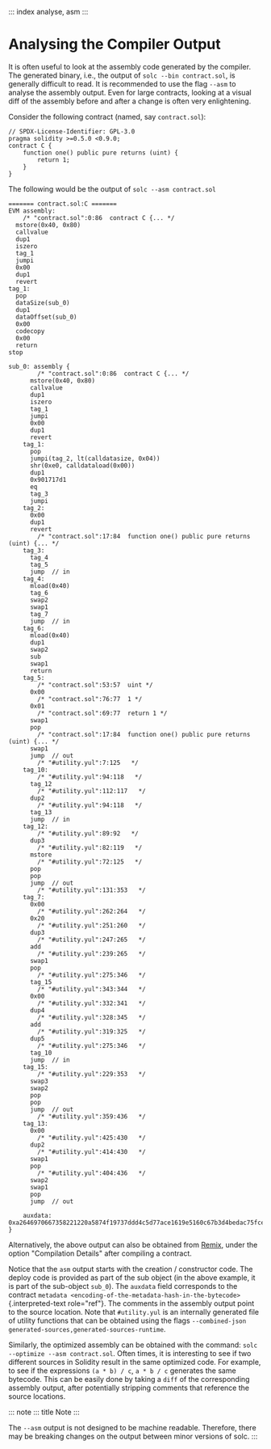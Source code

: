 ::: index
analyse, asm
:::

# Analysing the Compiler Output

It is often useful to look at the assembly code generated by the
compiler. The generated binary, i.e., the output of
`solc --bin contract.sol`, is generally difficult to read. It is
recommended to use the flag `--asm` to analyse the assembly output. Even
for large contracts, looking at a visual diff of the assembly before and
after a change is often very enlightening.

Consider the following contract (named, say `contract.sol`):

``` Solidity
// SPDX-License-Identifier: GPL-3.0
pragma solidity >=0.5.0 <0.9.0;
contract C {
    function one() public pure returns (uint) {
        return 1;
    }
}
```

The following would be the output of `solc --asm contract.sol`

``` none
======= contract.sol:C =======
EVM assembly:
    /* "contract.sol":0:86  contract C {... */
  mstore(0x40, 0x80)
  callvalue
  dup1
  iszero
  tag_1
  jumpi
  0x00
  dup1
  revert
tag_1:
  pop
  dataSize(sub_0)
  dup1
  dataOffset(sub_0)
  0x00
  codecopy
  0x00
  return
stop

sub_0: assembly {
        /* "contract.sol":0:86  contract C {... */
      mstore(0x40, 0x80)
      callvalue
      dup1
      iszero
      tag_1
      jumpi
      0x00
      dup1
      revert
    tag_1:
      pop
      jumpi(tag_2, lt(calldatasize, 0x04))
      shr(0xe0, calldataload(0x00))
      dup1
      0x901717d1
      eq
      tag_3
      jumpi
    tag_2:
      0x00
      dup1
      revert
        /* "contract.sol":17:84  function one() public pure returns (uint) {... */
    tag_3:
      tag_4
      tag_5
      jump  // in
    tag_4:
      mload(0x40)
      tag_6
      swap2
      swap1
      tag_7
      jump  // in
    tag_6:
      mload(0x40)
      dup1
      swap2
      sub
      swap1
      return
    tag_5:
        /* "contract.sol":53:57  uint */
      0x00
        /* "contract.sol":76:77  1 */
      0x01
        /* "contract.sol":69:77  return 1 */
      swap1
      pop
        /* "contract.sol":17:84  function one() public pure returns (uint) {... */
      swap1
      jump  // out
        /* "#utility.yul":7:125   */
    tag_10:
        /* "#utility.yul":94:118   */
      tag_12
        /* "#utility.yul":112:117   */
      dup2
        /* "#utility.yul":94:118   */
      tag_13
      jump  // in
    tag_12:
        /* "#utility.yul":89:92   */
      dup3
        /* "#utility.yul":82:119   */
      mstore
        /* "#utility.yul":72:125   */
      pop
      pop
      jump  // out
        /* "#utility.yul":131:353   */
    tag_7:
      0x00
        /* "#utility.yul":262:264   */
      0x20
        /* "#utility.yul":251:260   */
      dup3
        /* "#utility.yul":247:265   */
      add
        /* "#utility.yul":239:265   */
      swap1
      pop
        /* "#utility.yul":275:346   */
      tag_15
        /* "#utility.yul":343:344   */
      0x00
        /* "#utility.yul":332:341   */
      dup4
        /* "#utility.yul":328:345   */
      add
        /* "#utility.yul":319:325   */
      dup5
        /* "#utility.yul":275:346   */
      tag_10
      jump  // in
    tag_15:
        /* "#utility.yul":229:353   */
      swap3
      swap2
      pop
      pop
      jump  // out
        /* "#utility.yul":359:436   */
    tag_13:
      0x00
        /* "#utility.yul":425:430   */
      dup2
        /* "#utility.yul":414:430   */
      swap1
      pop
        /* "#utility.yul":404:436   */
      swap2
      swap1
      pop
      jump  // out

    auxdata: 0xa2646970667358221220a5874f19737ddd4c5d77ace1619e5160c67b3d4bedac75fce908fed32d98899864736f6c637827302e382e342d646576656c6f702e323032312e332e33302b636f6d6d69742e65613065363933380058
}
```

Alternatively, the above output can also be obtained from
[Remix](https://remix.ethereum.org/), under the option \"Compilation
Details\" after compiling a contract.

Notice that the `asm` output starts with the creation / constructor
code. The deploy code is provided as part of the sub object (in the
above example, it is part of the sub-object `sub_0`). The `auxdata`
field corresponds to the contract `metadata
<encoding-of-the-metadata-hash-in-the-bytecode>`{.interpreted-text
role="ref"}. The comments in the assembly output point to the source
location. Note that `#utility.yul` is an internally generated file of
utility functions that can be obtained using the flags
`--combined-json generated-sources,generated-sources-runtime`.

Similarly, the optimized assembly can be obtained with the command:
`solc --optimize --asm contract.sol`. Often times, it is interesting to
see if two different sources in Solidity result in the same optimized
code. For example, to see if the expressions `(a * b) / c`, `a * b / c`
generates the same bytecode. This can be easily done by taking a `diff`
of the corresponding assembly output, after potentially stripping
comments that reference the source locations.

::: note
::: title
Note
:::

The `--asm` output is not designed to be machine readable. Therefore,
there may be breaking changes on the output between minor versions of
solc.
:::
